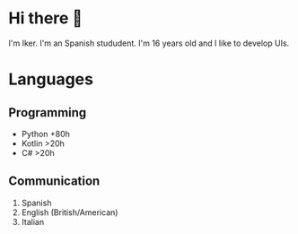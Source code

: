 # Hi there 👋
I'm Iker. I'm an Spanish stududent. I'm 16 years old and I like to develop UIs. 
# Languages
## Programming
- Python +80h
- Kotlin >20h
- C#     >20h
## Communication
1. Spanish
2. English (British/American)
3. Italian
<!--
**Piker98988/Piker98988** is a ✨ _special_ ✨ repository because its `README.md` (this file) appears on your GitHub profile.

Here are some ideas to get you started:

- 🔭 I’m currently working on ...
- 🌱 I’m currently learning ...
- 👯 I’m looking to collaborate on ...
- 🤔 I’m looking for help with ...
- 💬 Ask me about ...
- 📫 How to reach me: ...
- 😄 Pronouns: ...
- ⚡ Fun fact: ...
-->
